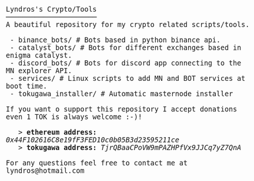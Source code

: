 <html>
<body style="font-family: Consolas, monospace; font-size:14pt;">
Lyndros's Crypto/Tools<br/>
──────────────────────<br/>
A beautiful repository for my crypto related scripts/tools.
<br/>
<br/>
&nbsp;- binance_bots/          	# Bots based in python binance api.<br/>
&nbsp;- catalyst_bots/         	# Bots for different exchanges based in enigma catalyst.<br/>
&nbsp;- discord_bots/          	# Bots for discord app connecting to the MN explorer API.<br/>
&nbsp;- services/              	# Linux scripts to add MN and BOT services at boot time.<br/>
&nbsp;- tokugawa_installer/     # Automatic masternode installer<br/>
<br/>
If you want o support this repository I accept donations even 1 TOK is always welcome :-)!<br/><br/>
&nbsp; &nbsp;> <b>ethereum address:</b> <i>0x44F102616C8e19fF3FED10c0b05B3d23595211ce</i><br/>
&nbsp; &nbsp;> <b>tokugawa address:</b> <i>TjrQBaaCPoVW9mPAZHPfVx9JJCq7yZ7QnA</i><br/>
<br/>
For any questions feel free to contact me at lyndros@hotmail.com<br/>
</body>
</html>
